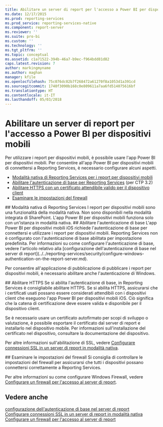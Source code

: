 ```yaml
---
title: Abilitare un server di report per l'accesso a Power BI per dispositivi mobili | Microsoft Docs
ms.date: 12/17/2015
ms.prod: reporting-services
ms.prod_service: reporting-services-native
ms.component: report-server
ms.reviewer: ''
ms.suite: pro-bi
ms.custom: ''
ms.technology: ''
ms.tgt_pltfrm: ''
ms.topic: conceptual
ms.assetid: c1a71522-394b-46a7-b9ec-f964bdd81d82
caps.latest.revision: 7
author: markingmyname
ms.author: maghan
manager: kfile
ms.openlocfilehash: 75c076dc02b7f268472a61270f8a1053d1a391cd
ms.sourcegitcommit: 1740f3090b168c0e809611a7aa6fd514075616bf
ms.translationtype: HT
ms.contentlocale: it-IT
ms.lasthandoff: 05/03/2018
---
```

# <a name="enable-a-report-server-for-power-bi-mobile-access"></a>Abilitare un server di report per l'accesso a Power BI per dispositivi mobili
Per utilizzare i report per dispositivi mobili, è possibile usare l'app Power BI per dispositivi mobili. Per consentire all'app Power BI per dispositivi mobili di connettersi a Reporting Services, è necessario configurare alcuni aspetti.  
  
-   [Modalità nativa di Reporting Services per i report per dispositivi mobili](#nativemode)  
-   [Abilitare l'autenticazione di base per Reporting Services](#basicauth) (per CTP 3.2)  
-   [Abilitare HTTPS con un certificato attendibile valido per il dispositivo client](#https)  
-   [Esaminare le impostazioni del firewall](#firewall)  
  
<a name="nativemode"/>  
## <a name="reporting-services-native-mode-required"></a>Modalità nativa di Reporting Services  
I report per dispositivi mobili sono una funzionalità della modalità nativa. Non sono disponibili nella modalità integrata di SharePoint. L'app Power BI per dispositivi mobili funziona solo con un'istanza in modalità nativa.  
  
<a name="basicauth"/>  
## <a name="enable-basic-authentication"></a>Abilitare l'autenticazione di base  
L'app Power BI per dispositivi mobili iOS richiede l'autenticazione di base per connettersi e utilizzare i report per dispositivi mobili. Reporting Services non è configurato con l'autenticazione di base abilitata per impostazione predefinita. Per informazioni su come configurare l'autenticazione di base, vedere l'articolo relativo alla [configurazione dell'autenticazione di base nel server di report](../../reporting-services/security/configure-windows-authentication-on-the-report-server.md).  
  
Per consentire all'applicazione di pubblicazione di pubblicare i report per dispositivi mobili, è necessario abilitare anche l'autenticazione di Windows.  
  
<a name="https"/>  
## <a name="enable-https"></a>Abilitare HTTPS  
Se si abilita l'autenticazione di base, in Reporting Services è consigliabile abilitare HTTPS. Se si abilita HTTPS, assicurarsi che i certificati usati possano essere considerati attendibili con i dispositivi client che eseguono l'app Power BI per dispositivi mobili iOS. Ciò significa che la catena di certificazione deve essere valida e disponibile per il dispositivo client.  
  
Se è necessario usare un certificato autofirmato per scopi di sviluppo o valutazione, è possibile esportare il certificato dal server di report e installarlo nel dispositivo mobile. Per informazioni sull'installazione del certificato nel dispositivo, consultare la documentazione del dispositivo.  
  
Per altre informazioni sull'abilitazione di SSL, vedere [Configurare connessioni SSL in un server di report in modalità nativa](../../reporting-services/security/configure-ssl-connections-on-a-native-mode-report-server.md).  
  
<a name="firewall"/>  
## <a name="review-firewall-settings"></a>Esaminare le impostazioni del firewall  
Si consiglia di controllare le impostazioni del firewall per assicurarsi che tutti i dispositivi possano connettersi correttamente a Reporting Services.   
  
Per altre informazioni su come configurare Windows Firewall, vedere [Configurare un firewall per l'accesso al server di report](../../reporting-services/report-server/configure-a-firewall-for-report-server-access.md).  
  
## <a name="see-also"></a>Vedere anche  
  
[configurazione dell'autenticazione di base nel server di report](../../reporting-services/security/configure-windows-authentication-on-the-report-server.md)  
[Configurare connessioni SSL in un server di report in modalità nativa](../../reporting-services/security/configure-ssl-connections-on-a-native-mode-report-server.md)  
[Configurare un firewall per l'accesso al server di report](../../reporting-services/report-server/configure-a-firewall-for-report-server-access.md)  
  
  
  
  
  
  

